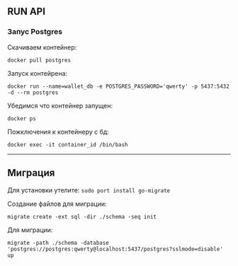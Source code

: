 ## RUN API

### Запус Postgres

Скачиваем контейнер:

`docker pull postgres`

Запуск контейрена:

`docker run --name=wallet_db -e POSTGRES_PASSWORD='qwerty' -p 5437:5432 -d --rm postgres`

Убедимся что контейнер запущен:

`docker ps`

Пожключения к контейнеру с бд:

`docker exec -it container_id /bin/bash`

---
## Миграция

Для установки утелите: `sudo port install go-migrate`

Создание файлов для миграции:

`migrate create -ext sql -dir ./schema -seq init`

Для миграции:

`migrate -path ./schema -database 'postgres://postgres:qwerty@localhost:5437/postgres?sslmode=disable' up`
